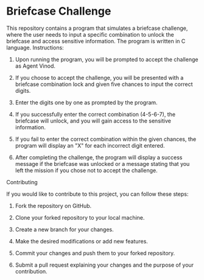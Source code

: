 # Briefcase Challenge

This repository contains a program that simulates a briefcase challenge, where the user needs to input a specific combination to unlock the briefcase and access sensitive information. The program is written in C language.
Instructions:

   1) Upon running the program, you will be prompted to accept the challenge as Agent Vinod.

   2) If you choose to accept the challenge, you will be presented with a briefcase combination lock and given five chances to input the correct digits.

   3) Enter the digits one by one as prompted by the program.

   4) If you successfully enter the correct combination (4-5-6-7), the briefcase will unlock, and you will gain access to the sensitive information.

   5) If you fail to enter the correct combination within the given chances, the program will display an "X" for each incorrect digit entered.

   6) After completing the challenge, the program will display a success message if the briefcase was unlocked or a message stating that you left the mission if you chose not to accept the challenge.

Contributing

If you would like to contribute to this project, you can follow these steps:

   1) Fork the repository on GitHub.

   2) Clone your forked repository to your local machine.

   3) Create a new branch for your changes.

   4) Make the desired modifications or add new features.

   5) Commit your changes and push them to your forked repository.

   6) Submit a pull request explaining your changes and the purpose of your contribution.

